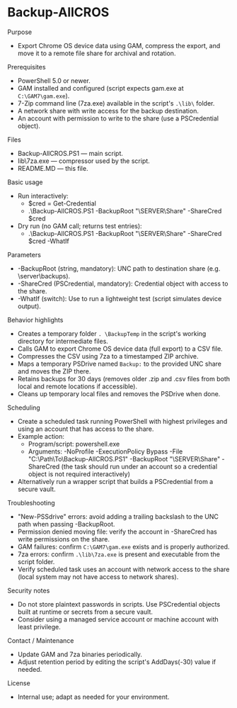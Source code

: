 # Backup-AllCROS

Purpose

- Export Chrome OS device data using GAM, compress the export, and move it to a remote file share for archival and rotation.

Prerequisites

- PowerShell 5.0 or newer.
- GAM installed and configured (script expects gam.exe at `C:\GAM7\gam.exe`).
- 7-Zip command line (7za.exe) available in the script's `.\lib\` folder.
- A network share with write access for the backup destination.
- An account with permission to write to the share (use a PSCredential object).

Files

- Backup-AllCROS.PS1 — main script.
- lib\7za.exe — compressor used by the script.
- README.MD — this file.

Basic usage

- Run interactively:
  - $cred = Get-Credential
  - .\Backup-AllCROS.PS1 -BackupRoot "\\SERVER\Share" -ShareCred $cred
- Dry run (no GAM call; returns test entries):
  - .\Backup-AllCROS.PS1 -BackupRoot "\\SERVER\Share" -ShareCred $cred -WhatIf

Parameters

- -BackupRoot (string, mandatory): UNC path to destination share (e.g. \\server\backups).
- -ShareCred (PSCredential, mandatory): Credential object with access to the share.
- -WhatIf (switch): Use to run a lightweight test (script simulates device output).

Behavior highlights

- Creates a temporary folder `. \BackupTemp` in the script's working directory for intermediate files.
- Calls GAM to export Chrome OS device data (full export) to a CSV file.
- Compresses the CSV using 7za to a timestamped ZIP archive.
- Maps a temporary PSDrive named `Backup:` to the provided UNC share and moves the ZIP there.
- Retains backups for 30 days (removes older .zip and .csv files from both local and remote locations if accessible).
- Cleans up temporary local files and removes the PSDrive when done.

Scheduling

- Create a scheduled task running PowerShell with highest privileges and using an account that has access to the share.
- Example action:
  - Program/script: powershell.exe
  - Arguments: -NoProfile -ExecutionPolicy Bypass -File "C:\Path\To\Backup-AllCROS.PS1" -BackupRoot "\\SERVER\Share" -ShareCred (the task should run under an account so a credential object is not required interactively)
- Alternatively run a wrapper script that builds a PSCredential from a secure vault.

Troubleshooting

- "New-PSSdrive" errors: avoid adding a trailing backslash to the UNC path when passing -BackupRoot.
- Permission denied moving file: verify the account in -ShareCred has write permissions on the share.
- GAM failures: confirm `C:\GAM7\gam.exe` exists and is properly authorized.
- 7za errors: confirm `.\lib\7za.exe` is present and executable from the script folder.
- Verify scheduled task uses an account with network access to the share (local system may not have access to network shares).

Security notes

- Do not store plaintext passwords in scripts. Use PSCredential objects built at runtime or secrets from a secure vault.
- Consider using a managed service account or machine account with least privilege.

Contact / Maintenance

- Update GAM and 7za binaries periodically.
- Adjust retention period by editing the script's AddDays(-30) value if needed.

License

- Internal use; adapt as needed for your environment.

